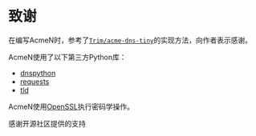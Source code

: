 # 致谢

在编写AcmeN时，参考了[`Trim/acme-dns-tiny`](https://github.com/Trim/acme-dns-tiny/)的实现方法，向作者表示感谢。

AcmeN使用了以下第三方Python库：

- [dnspython](https://www.dnspython.org/)
- [requests](https://github.com/psf/requests)
- [tld](https://github.com/barseghyanartur/tld)

AcmeN使用[OpenSSL](https://openssl.org/)执行密码学操作。

感谢开源社区提供的支持
